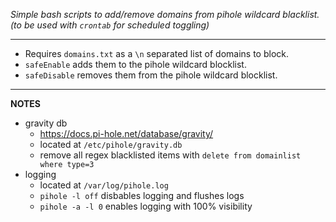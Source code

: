 *Simple bash scripts to add/remove domains from pihole wildcard blacklist. (to be used with `crontab` for scheduled toggling)*  
___

* Requires `domains.txt` as a `\n` separated list of domains to block.
* `safeEnable` adds them to the pihole wildcard blocklist.
* `safeDisable` removes them from the pihole wildcard blocklist.

___

**NOTES**

* gravity db
  * https://docs.pi-hole.net/database/gravity/
  * located at `/etc/pihole/gravity.db`
  * remove all regex blacklisted items with `delete from domainlist where type=3`
* logging
  * located at `/var/log/pihole.log`
  * `pihole -l off` disbables logging and flushes logs
  * `pihole -a -l 0` enables logging with 100% visibility
